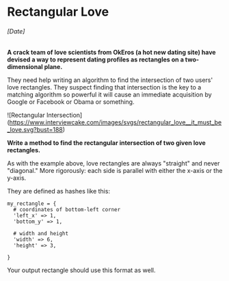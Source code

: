 # Rectangular Love
###### [Date]

**A crack team of love scientists from OkEros (a hot new dating site) have devised a way to represent dating profiles as rectangles on a two-dimensional plane.**

They need help writing an algorithm to find the intersection of two users' love rectangles. They suspect finding that intersection is the key to a matching algorithm so powerful it will cause an immediate acquisition by Google or Facebook or Obama or something.

![Rectangular Intersection]
(https://www.interviewcake.com/images/svgs/rectangular_love__it_must_be_love.svg?bust=188)

**Write a method to find the rectangular intersection of two given love rectangles.**

As with the example above, love rectangles are always "straight" and never "diagonal." More rigorously: each side is parallel with either the x-axis or the y-axis.

They are defined as hashes like this:
```
my_rectangle = {
  # coordinates of bottom-left corner
  'left_x' => 1,
  'bottom_y' => 1,

  # width and height
  'width' => 6,
  'height' => 3,

}
```

Your output rectangle should use this format as well.
